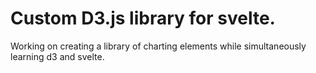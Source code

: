 # Custom D3.js library for svelte.

Working on creating a library of charting elements while simultaneously learning d3 and svelte.
